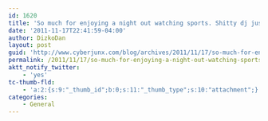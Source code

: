 ```yaml
---
id: 1620
title: 'So much for enjoying a night out watching sports. Shitty dj just came out. I've been warned of karaoke to come'
date: '2011-11-17T22:41:59-04:00'
author: DizkoDan
layout: post
guid: 'http://www.cyberjunx.com/blog/archives/2011/11/17/so-much-for-enjoying-a-night-out-watching-sports-shitty-dj-just-came-out-ive-been-warned-of-karaoke-to-come/'
permalink: /2011/11/17/so-much-for-enjoying-a-night-out-watching-sports-shitty-dj-just-came-out-ive-been-warned-of-karaoke-to-come/
aktt_notify_twitter:
    - 'yes'
tc-thumb-fld:
    - 'a:2:{s:9:"_thumb_id";b:0;s:11:"_thumb_type";s:10:"attachment";}'
categories:
    - General
---
```


<div class="posterous_autopost"></div>